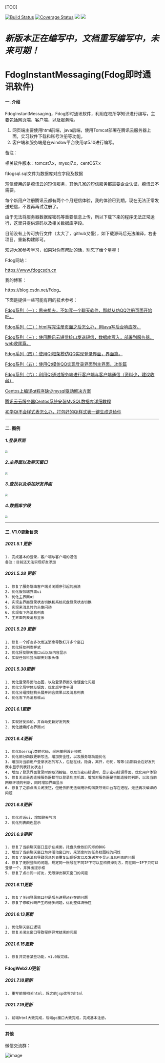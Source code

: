[TOC]



[![Build Status](https://travis-ci.com/HuaGouFdog/FdogInstantMessaging.svg)](https://travis-ci.com/HuaGouFdog/FdogInstantMessaging)  [![Coverage Status](https://shields.io/badge/coverage-67%25-yellow)](https://coveralls.io/github/HuaGouFdog/FdogInstantMessaging?branch=main)  ![](https://img.shields.io/badge/QQ-2506897252-brightgreen)   ![](https://img.shields.io/badge/CSDN%E5%8D%9A%E5%AE%A2-%E8%8A%B1%E7%8B%97Fdog-brightgreen)   



# *新版本正在编写中，文档重写编写中，未来可期！*



# FdogInstantMessaging(Fdog即时通讯软件)

#### 一. 介绍
FdogInstantMessaging，Fdog即时通讯软件，利用在校所学知识进行编写，主要包括网页端，客户端，以及服务端。

1. 网页端主要使用html前端，java后端，使用Tomcat部署在腾讯云服务器上面，实习软件下载和账号注册等功能。
2. 客户端和服务端是在window平台使用qt5.10进行编写。



备注：

相关软件版本：tomcat7.x，mysql7.x，centOS7.x

fdogsql.sql文件为数据库对应字段及数据

短信使用的是腾讯云的短信服务，其他几家的短信服务都需要企业认证，腾讯云不需要。

每个新用户注册腾讯云都有两个个月短信体验，我的体验已到期，现在无法正常发送短信，不要再再试注册了。

由于无法将服务器数据库密码等重要信息上传，所以下载下来的程序无法正常运行，这里只提供源码以及相关数据库字段。

目前没有上传可执行文件（太大了，github又慢），如下载源码后无法编译，右击项目，重新构建即可。

欢迎大家参考学习，如果对你有帮助的话，别忘了给个星星！

Fdog网站：

https://www.fdogcsdn.cn

我的博客：

https://blog.csdn.net/Fdog_ 

下面是提供一些可能有用的技术参考：

[Fdog系列（一）：思来想去，不如写一个聊天软件，那就从仿QQ注册页面开始吧。](https://zxfdog.blog.csdn.net/article/details/115558479)

[Fdog系列（二）：html写完注册页面之后怎么办，用java写后台响应呀。](https://zxfdog.blog.csdn.net/article/details/115601897)

[Fdog系列（三）：使用腾讯云短信接口发送短信，数据库写入，部署到服务器，web收尾篇。](https://zxfdog.blog.csdn.net/article/details/115659789)

[Fdog系列（四）：使用Qt框架模仿QQ实现登录界面，界面篇。](https://blog.csdn.net/Fdog_/article/details/115864249)

[Fdog系列（五）：使用Qt模仿QQ实现登录界面到主界面，功能篇](https://zxfdog.blog.csdn.net/article/details/116308548)

[Fdog系列（六）：利用Qt通过服务端进行客户端与客户端通信（资料少，建议收藏）](https://zxfdog.blog.csdn.net/article/details/116355817)

[Centos上编译qt程序缺少mysql驱动解决方案](https://zxfdog.blog.csdn.net/article/details/117637402)

[腾讯云云服务器Centos系统安装MySQL数据库详细教程](https://zxfdog.blog.csdn.net/article/details/113573491)

[初学Qt不会样式表怎么办，打包好的Qt样式表一键生成送给你](https://zxfdog.blog.csdn.net/article/details/108296647)



---

#### 二. 图例

##### 1.登录界面

<img src="https://img-blog.csdnimg.cn/20210609112805866.png" style="zoom: 50%;" />

##### 2.主界面以及聊天窗口

<img src="https://img-blog.csdnimg.cn/20210609112805707.png" style="zoom:50%;" />

##### 3.查找以及添加好友界面

<img src="https://img-blog.csdnimg.cn/20210609112805629.png" style="zoom:50%;" />

##### 4.数据库字段

<img src="https://img-blog.csdnimg.cn/20210609112805635.png" style="zoom:50%;" />



---

#### 三. V1.0更新目录

##### 2021.5.1 更新
    1. 完成基本的登录，客户端与客户端的通信
    备注：目前还无法实现好友添加



##### 2021.5.28 更新

```
1. 修复了服务端由客户端关闭顺序引起的崩溃
2. 优化服务端界面ui
3. 优化主界面ui
4. 实现主界面登录状态切换和系统托盘登录状态切换
5. 实现来消息时的头像闪动
6. 实现右下角消息列表
7. 主界面列表消息显示
```



##### 2021.5.29 更新

```
1. 修复一个好友多次发送消息导致打开多个窗口
2. 优化好友列表样式
3. 优化好友聊天窗口ui以及内容显示
4. 实现任务栏显示聊天对象头像
```



##### 2021.5.30更新

```
1. 优化登录界面动态图，以及登录界面头像锯齿化问题
2. 优化全局字体反锯齿，优化后字体平滑
3. 优化分组按钮箭头展开闭合效果以及消息列表
4. 优化右下角消息框ui
```



##### 2021.6.1更新

```
1. 实现好友添加，并自动更新好友列表
2. 优化搜索好友界面ui
```





##### 2021.6.4更新

```
1. 优化Usersql类的代码，采用单例设计模式
2. 优化部分函数更新写法，增加安全性，以及服务端功能优化
3. 增加对当前用户登录状态的写入，包括在线，隐身，离开，勿扰，等等(后期将会在好友列表中显示列表好友状态)
4. 增加了登录界面登录时的取消按钮，以及当密码错误时，显示密码错误界面，优化用户体验
5. 修复无论是否连接服务器都可以登录到主机面，增加对服务器是否能连接的判断，以及当前网络环境的判断，同时增加界面显示
6. 修复了之前点击关闭按钮，但是依旧无法调用析构函数导致后台存在进程，无法再次编译的问题
```



##### 2021.6.8更新

```
1. 优化对话ui，增加聊天气泡
2. 优化列表颜色显示
```



##### 2021.6.9更新

```
1. 修复了当前聊天窗口显示在桌面，托盘头像依旧闪烁的BUG
2. 增加了当前聊天窗口为非活动窗口时，来消息时的任务栏图标的闪烁
3. 修复了发送消息导致信息列表重复出现好友以及发送方不显示消息列表的问题
4. 修复了无限登陆的问题，规定同一账号在不同IP下可以互相挤掉对方，而在同一IP下只可以登录一个，并弹出提示框
5. 修复了点击同一好友，无限弹出聊天窗口的问题
```





##### 2021.6.11更新

```
1. 修复了关闭登录窗口但是后台进程还存在的问题
2. 修复了修改代码产生的诸多问题，优化整体流畅性
```



##### 2021.6.13更新

```
1. 优化聊天窗口逻辑
2. 修复关闭主窗口导致程序异常结束的问题
```



##### 2021.6.15更新

```
1. 修复并完善某些功能，v1.0版完成。
```



#### FdogWeb2.0更新

##### 2021.7.18更新



```
1. 重写前端相关html，将之前jsp改写为html
```



##### 2021.7.19更新

```
1. 前端html大致完成，后端go接口大致完成，完成基本注册。
```

















---

#### 其他

微信交流群：

![image](https://user-images.githubusercontent.com/59921436/116808595-3f322280-ab6c-11eb-84d3-055fa639930d.png)


